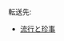 <div>

転送先:

-   [流行と珍事](/%E6%B5%81%E8%A1%8C%E3%81%A8%E7%8F%8D%E4%BA%8B "流行と珍事")

</div>

<div>

</div>
